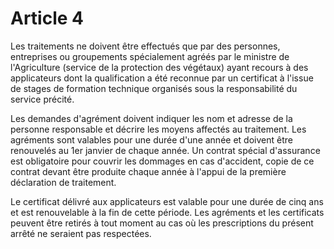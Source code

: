 # Article 4

Les traitements ne doivent être effectués que par des personnes, entreprises ou groupements spécialement agréés par le ministre de l'Agriculture (service de la protection des végétaux) ayant recours à des applicateurs dont la qualification a été reconnue par un certificat à l'issue de stages de formation technique organisés sous la responsabilité du service précité.

Les demandes d'agrément  doivent indiquer les nom et adresse de la personne responsable et décrire les moyens affectés au traitement. Les agréments sont valables pour une durée d'une année et doivent être renouvelés au 1er janvier de chaque année. Un contrat spécial d'assurance est obligatoire pour couvrir les dommages en cas d'accident, copie de ce contrat devant être produite chaque année à l'appui de la première déclaration de traitement.

Le certificat délivré aux applicateurs est valable pour une durée de cinq ans et est renouvelable à la fin de cette période. Les agréments et les certificats peuvent être retirés à tout moment au cas où les prescriptions du présent arrêté ne seraient pas respectées.
